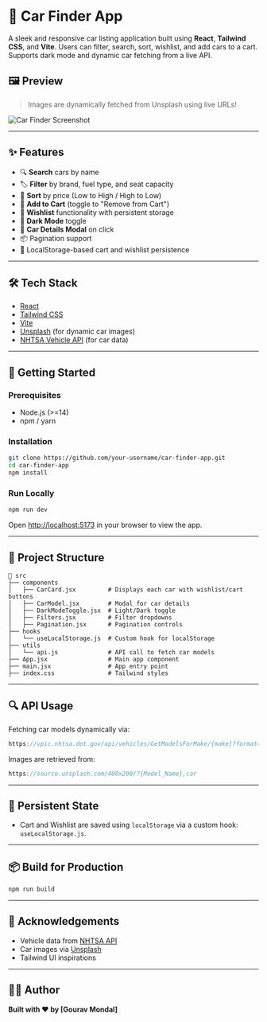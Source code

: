 # 🚗 Car Finder App

A sleek and responsive car listing application built using **React**, **Tailwind CSS**, and **Vite**. Users can filter, search, sort, wishlist, and add cars to a cart. Supports dark mode and dynamic car fetching from a live API.

## 🖼️ Preview

> Images are dynamically fetched from Unsplash using live URLs!

![Car Finder Screenshot](https://source.unsplash.com/featured/?car)

---

## ✨ Features

- 🔍 **Search** cars by name
- 🏷️ **Filter** by brand, fuel type, and seat capacity
- 💸 **Sort** by price (Low to High / High to Low)
- 🛒 **Add to Cart** (toggle to "Remove from Cart")
- 💖 **Wishlist** functionality with persistent storage
- 🌙 **Dark Mode** toggle
- 🧾 **Car Details Modal** on click
- 📦 Pagination support
- 💾 LocalStorage-based cart and wishlist persistence

---

## 🛠️ Tech Stack

- [React](https://reactjs.org/)
- [Tailwind CSS](https://tailwindcss.com/)
- [Vite](https://vitejs.dev/)
- [Unsplash](https://unsplash.com/) (for dynamic car images)
- [NHTSA Vehicle API](https://vpic.nhtsa.dot.gov/api/) (for car data)

---

## 🚀 Getting Started

### Prerequisites

- Node.js (>=14)
- npm / yarn

### Installation

```bash
git clone https://github.com/your-username/car-finder-app.git
cd car-finder-app
npm install
```

### Run Locally

```bash
npm run dev
```

Open [http://localhost:5173](http://localhost:5173) in your browser to view the app.

---

## 📂 Project Structure

```
📁 src
├── components
│   ├── CarCard.jsx         # Displays each car with wishlist/cart buttons
│   ├── CarModel.jsx        # Modal for car details
│   ├── DarkModeToggle.jsx  # Light/Dark toggle
│   ├── Filters.jsx         # Filter dropdowns
│   ├── Pagination.jsx      # Pagination controls
├── hooks
│   └── useLocalStorage.js  # Custom hook for localStorage
├── utils
│   └── api.js              # API call to fetch car models
├── App.jsx                 # Main app component
├── main.jsx                # App entry point
├── index.css               # Tailwind styles
```

---

## 🔍 API Usage

Fetching car models dynamically via:

```js
https://vpic.nhtsa.dot.gov/api/vehicles/GetModelsForMake/{make}?format=json
```

Images are retrieved from:

```js
https://source.unsplash.com/400x200/?{Model_Name},car
```

---

## 💾 Persistent State

- Cart and Wishlist are saved using `localStorage` via a custom hook: `useLocalStorage.js`.

---

## 📦 Build for Production

```bash
npm run build
```

---

## 🙌 Acknowledgements

- Vehicle data from [NHTSA API](https://vpic.nhtsa.dot.gov/api/)
- Car images via [Unsplash](https://unsplash.com/)
- Tailwind UI inspirations

---

## 🧑‍💻 Author

**Built with ❤️ by [Gourav Mondal]**